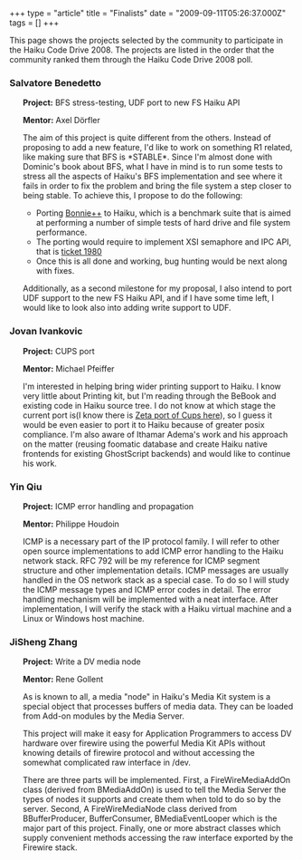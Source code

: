 +++
type = "article"
title = "Finalists"
date = "2009-09-11T05:26:37.000Z"
tags = []
+++

<p>This page shows the projects selected by the community to participate in the Haiku Code Drive 2008. The projects are listed in the order that the community ranked them through the Haiku Code Drive 2008 poll</a>.</p>

<a name="bfs"></a>
<h3 class="icon-person-medium">Salvatore Benedetto</h3>
<ul>
<p><strong>Project:</strong> BFS stress-testing, UDF port to new FS Haiku API</p>
<p><strong>Mentor:</strong> Axel Dörfler</p>

<p>The aim of this project is quite different from the others. Instead of proposing to add a new feature, I'd like to work on something R1 related, like making sure that BFS is *STABLE*. Since I'm almost done with Dominic's book about BFS, what I have in mind is to run some tests to stress all the aspects of Haiku's BFS implementation and see where it fails in order to fix the problem and bring the file system a step closer to being stable. To achieve this, I propose to do the following:</p>

<ul>
<li>Porting <a href="http://www.coker.com.au/bonnie++/">Bonnie++</a> to Haiku, which is a benchmark suite that is aimed at performing a number of simple tests of hard drive and file system performance.</li>
<li>The porting would require to implement XSI semaphore and IPC API, that is <a href="https://dev.haiku-os.org/ticket/1980">ticket 1980</a></li>
<li>Once this is all done and working, bug hunting would be next along with fixes.</li>
</ul>

<p>Additionally, as a second milestone for my proposal, I also intend to port UDF support to the new FS Haiku API, and if I have some time left, I would like to look also into adding write support to UDF.</p>

</ul>

<a name="cups"></a>
<h3 class="icon-person-medium">Jovan Ivankovic</h3>
<ul>
<p><strong>Project:</strong> CUPS port</p>
<p><strong>Mentor:</strong> Michael Pfeiffer</p>
<p>I'm interested in helping bring wider printing support to Haiku. I know very little about Printing kit, but I'm reading through the BeBook and existing code in Haiku source tree. I do not know at which stage the current port is(I know there is <a href="http://www.zeta-os.com/cms/download.php?view.19">Zeta port of Cups here</a>), so I guess it would be even easier to port it to Haiku because of greater posix compliance. I'm also aware of Ithamar Adema's work and his approach on the matter (reusing foomatic database and create Haiku native frontends for existing GhostScript backends) and would like to continue his work.</p>
</ul>

<a name="icmp"></a>
<h3 class="icon-person-medium">Yin Qiu</h3>
<ul>
<p><strong>Project:</strong> ICMP error handling and propagation</p>
<p><strong>Mentor:</strong> Philippe Houdoin</p>
<p>ICMP is a necessary part of the IP protocol family. I will refer to other open source implementations to add ICMP error handling to the Haiku network stack. RFC 792 will be my reference for ICMP segment structure and other implementation details. ICMP messages are usually handled in the OS network stack as a special case. To do so I will study the ICMP message types and ICMP error codes in detail. The error handling mechanism will be implemented with a neat interface. After implementation, I will verify the stack with a Haiku virtual machine and a Linux or Windows host machine.</p>
</ul>

<a name="dv"></a>
<h3 class="icon-person-medium">JiSheng Zhang</h3>
<ul>
<p><strong>Project:</strong> Write a DV media node</p>
<p><strong>Mentor:</strong> Rene Gollent</p>

<p>As is known to all, a media "node" in Haiku's Media Kit system is a special object that processes buffers of media data. They can be loaded from Add-on modules by the Media Server.</p>

<p>This project will make it easy for Application Programmers to access DV hardware over firewire using the powerful Media Kit APIs without knowing details of firewire protocol and without accessing the somewhat complicated raw interface in /dev.</p>

<p>There are three parts will be implemented. First, a FireWireMediaAddOn class (derived from BMediaAddOn) is used to tell the Media Server the types of nodes it supports and create them when told to do so by the server. Second, A FireWireMediaNode class derived from BBufferProducer, BufferConsumer, BMediaEventLooper which is the major part of this project. Finally, one or more abstract classes which supply convenient methods accessing the raw interface exported by the Firewire stack.</p>
</ul>

